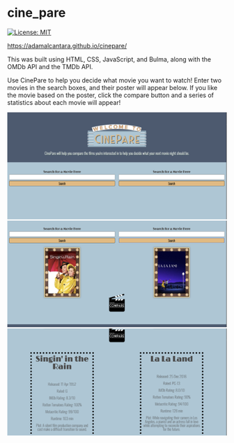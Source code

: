 # cine_pare

[![License: MIT](https://img.shields.io/badge/License-MIT-yellow.svg)](https://opensource.org/licenses/MIT)

https://adamalcantara.github.io/cinepare/

This was built using HTML, CSS, JavaScript, and Bulma, along with the OMDb API and the TMDb API.

Use CinePare to help you decide what movie you want to watch!  Enter two movies in the search boxes, and their poster will appear below.  If you like the movie based on the poster, click the compare button and a series of statistics about each movie will appear!

<img src="screenshot1.png">
<img src="screenshot2.png">
<img src="screenshot3.png">